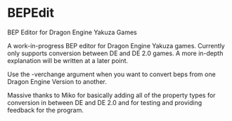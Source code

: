 # BEPEdit
BEP Editor for Dragon Engine Yakuza Games

A work-in-progress BEP editor for Dragon Engine Yakuza games. Currently only supports conversion between DE and DE 2.0 games. A more in-depth explanation will be written at a later point.

Use the -verchange argument when you want to convert beps from one Dragon Engine Version to another.

Massive thanks to Miko for basically adding all of the property types for conversion in between DE and DE 2.0 and for testing and providing feedback for the program.


